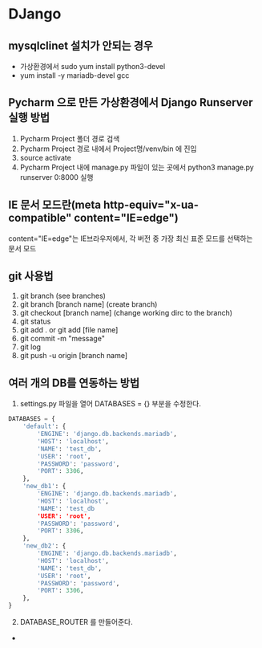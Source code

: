 # DJango

## mysqlclinet 설치가 안되는 경우

- 가상환경에서 sudo yum install python3-devel
- yum install -y mariadb-devel gcc


## Pycharm 으로 만든 가상환경에서 Django Runserver 실행 방법

1) Pycharm Project 폴더 경로 검색
2) Pycharm Project 경로 내에서 Project명/venv/bin 에 진입
3) source activate
4) Pycharm Project 내에 manage.py 파일이 있는 곳에서 python3 manage.py runserver 0:8000 실행

## IE 문서 모드란(meta http-equiv="x-ua-compatible" content="IE=edge")
content="IE=edge"는 IE브라우저에서, 각 버전 중 가장 최신 표준 모드를 선택하는 문서 모드

## git 사용법
1) git branch (see branches)
2) git branch [branch name] (create branch)
3) git checkout [branch name] (change working dirc to the branch)
4) git status
5) git add . or git add [file name]
6) git commit -m "message"
7) git log
8) git push -u origin [branch name]

## 여러 개의 DB를 연동하는 방법
1) settings.py 파일을 열어 DATABASES = {} 부분을 수정한다.

```python
DATABASES = {
    'default': {
        'ENGINE': 'django.db.backends.mariadb',
        'HOST': 'localhost',
        'NAME': 'test_db',
        'USER': 'root',
        'PASSWORD': 'password',
        'PORT': 3306,
    },
    'new_db1': {
        'ENGINE': 'django.db.backends.mariadb',
        'HOST': 'localhost',
        'NAME': 'test_db
        'USER': 'root',
        'PASSWORD': 'password',
        'PORT': 3306,
    },
    'new_db2': {
        'ENGINE': 'django.db.backends.mariadb',
        'HOST': 'localhost',
        'NAME': 'test_db',
        'USER': 'root',
        'PASSWORD': 'password',
        'PORT': 3306,
    },
}
```

2) DATABASE_ROUTER 를 만들어준다.

-
